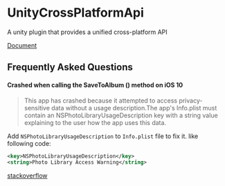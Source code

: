 # UnityCrossPlatformApi
A unity plugin that provides a unified cross-platform API


[Document](https://litefeel.github.io/UnityCrossPlatformApi/Documentation/DoxygenOutput/html/index.html)





## Frequently Asked Questions

#### Crashed when calling the SaveToAlbum () method on iOS 10

> This app has crashed because it attempted to access privacy-sensitive data without a usage description.The app's Info.plist must contain an NSPhotoLibraryUsageDescription key with a string value explaining to the user how the app uses this data.

Add `NSPhotoLibraryUsageDescription` to `Info.plist` file to fix it.
like following code:

~~~ xml
<key>NSPhotoLibraryUsageDescription</key>
<string>Photo Library Access Warning</string>
~~~

[stackoverflow](https://stackoverflow.com/questions/39519773/nsphotolibraryusagedescription-key-must-be-present-in-info-plist-to-use-camera-r)

